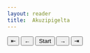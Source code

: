 ```yaml
---
layout: reader
title:  Akuzipigelta
---
```


<div class="navButtons">
  <button type="button" class="back" onclick="prevPage()">⇤</button>
  <button type="button" class="back" onclick="prevPage()">←</button>
  <button type="button" class="start" onclick="startBook()">Start</button>
  <button type="button" class="next" onclick="nextPage()">→</button>
  <button type="button" class="next" onclick="nextPage()">⇥ </button>  
</div>



